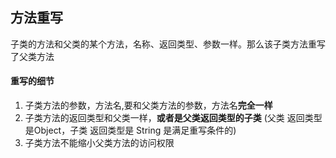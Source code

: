 ## 方法重写
子类的方法和父类的某个方法，名称、返回类型、参数一样。那么该子类方法重写了父类方法
#### 重写的细节
1. 子类方法的参数，方法名,要和父类方法的参数，方法名**完全一样**
2. 子类方法的返回类型和父类一样，**或者是父类返回类型的子类** (父类 返回类型是Object，子类 返回类型是 String 是满足重写条件的)
3. 子类方法不能缩小父类方法的访问权限

